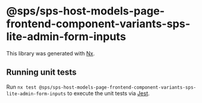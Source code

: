 # @sps/sps-host-models-page-frontend-component-variants-sps-lite-admin-form-inputs

This library was generated with [Nx](https://nx.dev).

## Running unit tests

Run `nx test @sps/sps-host-models-page-frontend-component-variants-sps-lite-admin-form-inputs` to execute the unit tests via [Jest](https://jestjs.io).
